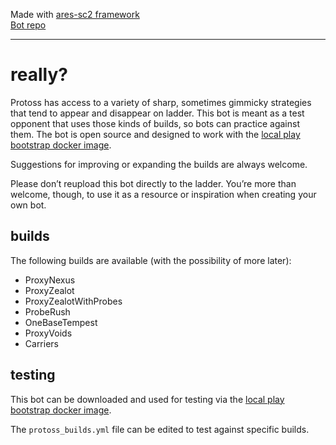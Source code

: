 Made with [ares-sc2 framework](https://github.com/AresSC2/ares-sc2)  
[Bot repo](https://github.com/raspersc2/really)

---
# really?
Protoss has access to a variety of sharp, sometimes gimmicky strategies that tend to appear and disappear on 
ladder. This bot is meant as a test opponent that uses those kinds of builds, 
so bots can practice against them. The bot is open source and designed to work with the 
[local play bootstrap docker image](https://github.com/aiarena/local-play-bootstrap).

Suggestions for improving or expanding the builds are always welcome.

Please don’t reupload this bot directly to the ladder. You’re more than welcome, though, 
to use it as a resource or inspiration when creating your own bot.

## builds

The following builds are available (with the possibility of more later):
- ProxyNexus
- ProxyZealot
- ProxyZealotWithProbes
- ProbeRush
- OneBaseTempest
- ProxyVoids
- Carriers

## testing
This bot can be downloaded and used for testing via the [local play bootstrap docker image](https://github.com/aiarena/local-play-bootstrap).

The `protoss_builds.yml` file can be edited to test against specific builds.